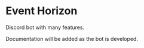 # Event Horizon
Discord bot with many features.

Documentation will be added as the bot is developed.
